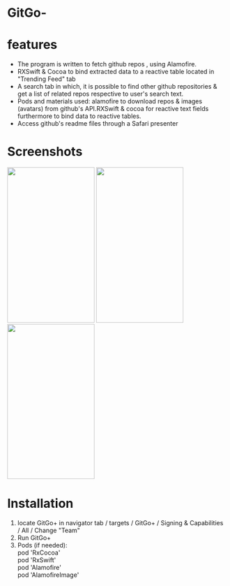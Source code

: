 # GitGo-

# features
- The program is written to fetch github repos , using Alamofire. <br/>
- RXSwift & Cocoa to bind extracted data to a reactive table located in "Trending Feed" tab <br/>
- A search tab in which, it is possible to find other github repositories & get a list of related repos respective to user's search text.<br/>
- Pods and materials used: alamofire to download repos & images (avatars) from github's API.RXSwift & cocoa for reactive text fields furthermore to bind data to reactive tables. <br/>
- Access github's readme files through a Safari presenter
 
# Screenshots
<img src= "https://user-images.githubusercontent.com/30705391/158525698-7644dac8-a7f7-4be0-9a84-0c53f32fbf40.PNG" width="200" height="355.55"> <img src= "https://user-images.githubusercontent.com/30705391/158525715-b50d8467-df15-46d0-b43c-0fbb8417b1d5.jpeg" width="200" height="355.55"> <img src= "https://user-images.githubusercontent.com/30705391/158525720-5ce4cc92-7d0f-4bb4-9317-7e37fa0bdb18.jpeg" width="200" height="355.55">

# Installation
1. locate GitGo+ in navigator tab / targets / GitGo+ / Signing & Capabilities / All / Change "Team"<br/>
2. Run GitGo+ <br/>
3. Pods (if needed):  <br/>
  pod 'RxCocoa' <br/>
  pod 'RxSwift' <br/>
  pod 'Alamofire' <br/>
  pod 'AlamofireImage' <br/>
